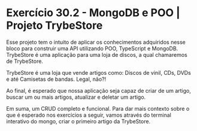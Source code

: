 # Exercício 30.2 - MongoDB e POO | Projeto TrybeStore

Esse projeto tem o intuito de aplicar os conhecimentos adquiridos nesse bloco para construir uma API utilizando POO, TypeScript e MongoDB. TrybeStore é uma aplicação para uma loja de discos, a qual chamaremos de TrybeStore.

TrybeStore é uma loja que vende artigos como: Discos de vinil, CDs, DVDs e até Camisetas de bandas. Legal, não?!

Ao final, é esperado que nossa aplicação seja capaz de criar de um artigo, buscar um ou mais artigos, atualizar e deletar um artigo.

Em suma, um CRUD completo e funcional. Para dar mais contexto sobre o que é esperado nos exercícios a seguir, vamos através do terminal interativo do mongo, criar o primeiro artigo da TrybeStore.
